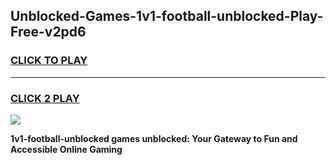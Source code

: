 
## Unblocked-Games-1v1-football-unblocked-Play-Free-v2pd6
<h3>
<a href="https://premium76.site?title=1v1-football-unblocked&ref=12A">CLICK TO PLAY</a></h3>
<hr>

<h3>
<a href="https://premium76.site?title=1v1-football-unblocked&ref=12A">CLICK 2 PLAY</a>
  
</h3>

<a href="https://premium76.site?title=1v1-football-unblocked&ref=12A"><img src="https://clearcache.store/games.png"></a>


**1v1-football-unblocked games unblocked: Your Gateway to Fun and Accessible Online Gaming**
